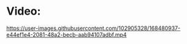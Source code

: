 # Video:




https://user-images.githubusercontent.com/102905328/168480937-e44ef1e4-2081-48a2-becb-aab94107adbf.mp4


